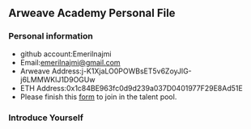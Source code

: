## Arweave Academy Personal File

### Personal information

- github account:Emerilnajmi
- Email:emerilnajmi@gmail.com
- Arweave Address:j-K1XjaLO0POWBsET5v6ZoyJlG-j6LMMWKlJ1D9OGUw
- ETH Address:0x1c84BE963fc0d9d239a037D0401977F29E8Ad51E
- Please finish this [form](https://docs.google.com/forms/d/e/1FAIpQLSfWA5fIIcBgmRppm3jNz5vmf9Mai_QMVil-2pO4r7YKn_Zhtw/viewform?usp=sf_link) to join in the talent pool.

### Introduce Yourself

